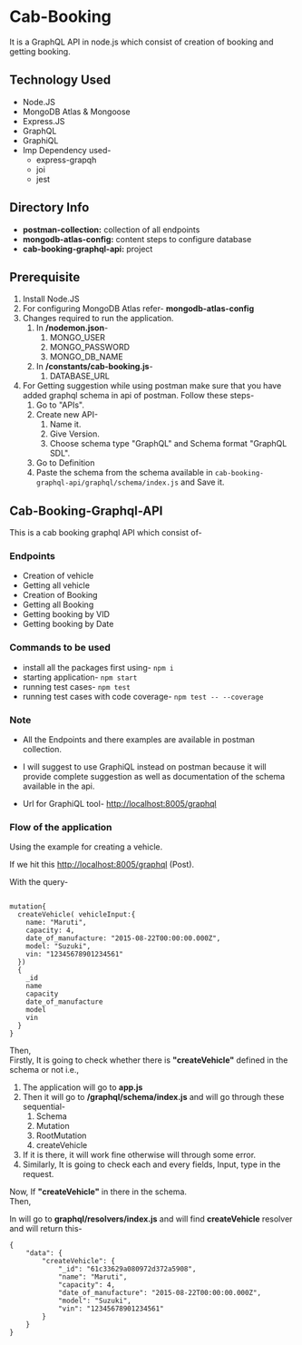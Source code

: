 # Cab-Booking

It is a GraphQL API in node.js which consist of creation of booking and getting booking.  

## Technology Used  

* Node.JS
* MongoDB Atlas & Mongoose
* Express.JS
* GraphQL
* GraphiQL
* Imp Dependency used-
  * express-grapqh
  * joi
  * jest

## Directory Info

* **postman-collection:** collection of all endpoints
* **mongodb-atlas-config:** content steps to configure database
* **cab-booking-graphql-api:** project

## Prerequisite

1. Install Node.JS
2. For configuring MongoDB Atlas refer- **mongodb-atlas-config**
3. Changes required to run the application.
   1. In **/nodemon.json**-
      1. MONGO_USER
      2. MONGO_PASSWORD
      3. MONGO_DB_NAME
   2. In **/constants/cab-booking.js**-
      1. DATABASE_URL
4. For Getting suggestion while using postman make sure that you have added graphql schema in api of postman. Follow these steps-
   1. Go to "APIs".
   2. Create new API-
      1. Name it.
      2. Give Version.
      3. Choose schema type "GraphQL" and Schema format "GraphQL SDL".
   3. Go to Definition
   4. Paste the schema from the schema available in ` cab-booking-graphql-api/graphql/schema/index.js ` and Save it.

## Cab-Booking-Graphql-API

This is a cab booking graphql API which consist of-  

### Endpoints

* Creation of vehicle
* Getting all vehicle
* Creation of Booking
* Getting all Booking
* Getting booking by VID
* Getting booking by Date

### Commands to be used

* install all the packages first using- ` npm i `
* starting application- ` npm start `
* running test cases- ` npm test `
* running test cases with code coverage- ` npm test -- --coverage `

### Note  

* All the Endpoints and there examples are available in postman collection.  

* I will suggest to use GraphiQL instead on postman because it will provide complete suggestion as well as documentation of the schema available in the api.  

* Url for GraphiQL tool- <http://localhost:8005/graphql>

### Flow of the application

Using the example for creating a vehicle.  

If we hit this <http://localhost:8005/graphql> (Post).  

With the query-

```text

mutation{
  createVehicle( vehicleInput:{
    name: "Maruti",
    capacity: 4,
    date_of_manufacture: "2015-08-22T00:00:00.000Z",
    model: "Suzuki",
    vin: "12345678901234561"
  })
  {
    _id
    name
    capacity
    date_of_manufacture
    model
    vin
  }
}

```

Then,  
Firstly, It is going to check whether there is **"createVehicle"** defined in the schema or not i.e.,  

1. The application will go to **app.js**
2. Then it will go to **/graphql/schema/index.js** and will go through these sequential-
   1. Schema
   2. Mutation
   3. RootMutation
   4. createVehicle
3. If it is there, it will work fine otherwise will through some error.
4. Similarly, It is going to check each and every fields, Input, type in the request.

Now, If **"createVehicle"** in there in the schema.  
Then,  

In will go to **graphql/resolvers/index.js** and will find **createVehicle** resolver and will return this-  

```text
{
    "data": {
        "createVehicle": {
            "_id": "61c33629a080972d372a5908",
            "name": "Maruti",
            "capacity": 4,
            "date_of_manufacture": "2015-08-22T00:00:00.000Z",
            "model": "Suzuki",
            "vin": "12345678901234561"
        }
    }
}
```
